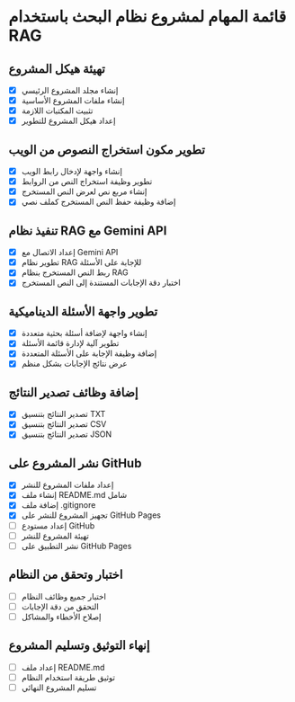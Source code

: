 # قائمة المهام لمشروع نظام البحث باستخدام RAG

## تهيئة هيكل المشروع
- [x] إنشاء مجلد المشروع الرئيسي
- [x] إنشاء ملفات المشروع الأساسية
- [x] تثبيت المكتبات اللازمة
- [x] إعداد هيكل المشروع للتطوير

## تطوير مكون استخراج النصوص من الويب
- [x] إنشاء واجهة لإدخال رابط الويب
- [x] تطوير وظيفة استخراج النص من الروابط
- [x] إنشاء مربع نص لعرض النص المستخرج
- [x] إضافة وظيفة حفظ النص المستخرج كملف نصي

## تنفيذ نظام RAG مع Gemini API
- [x] إعداد الاتصال مع Gemini API
- [x] تطوير نظام RAG للإجابة على الأسئلة
- [x] ربط النص المستخرج بنظام RAG
- [x] اختبار دقة الإجابات المستندة إلى النص المستخرج

## تطوير واجهة الأسئلة الديناميكية
- [x] إنشاء واجهة لإضافة أسئلة بحثية متعددة
- [x] تطوير آلية لإدارة قائمة الأسئلة
- [x] إضافة وظيفة الإجابة على الأسئلة المتعددة
- [x] عرض نتائج الإجابات بشكل منظم

## إضافة وظائف تصدير النتائج
- [x] تصدير النتائج بتنسيق TXT
- [x] تصدير النتائج بتنسيق CSV
- [x] تصدير النتائج بتنسيق JSON
## نشر المشروع على GitHub
- [x] إعداد ملفات المشروع للنشر
- [x] إنشاء ملف README.md شامل
- [x] إضافة ملف .gitignore
- [x] تجهيز المشروع للنشر على GitHub Pages
- [ ] إعداد مستودع GitHub
- [ ] تهيئة المشروع للنشر
- [ ] نشر التطبيق على GitHub Pages

## اختبار وتحقق من النظام
- [ ] اختبار جميع وظائف النظام
- [ ] التحقق من دقة الإجابات
- [ ] إصلاح الأخطاء والمشاكل

## إنهاء التوثيق وتسليم المشروع
- [ ] إعداد ملف README.md
- [ ] توثيق طريقة استخدام النظام
- [ ] تسليم المشروع النهائي
